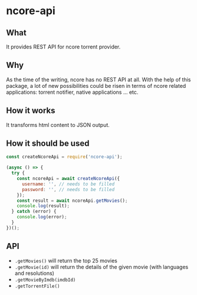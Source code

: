 # ncore-api

## What

It provides REST API for ncore torrent provider.

## Why

As the time of the writing, ncore has no REST API at all. With the help of this package, a lot of new possibilities could be risen in terms of ncore related applications: torrent notifier, native applications ... etc.

## How it works

It transforms html content to JSON output.

## How it should be used

```javascript
const createNcoreApi = require('ncore-api');

(async () => {
  try {
    const ncoreApi = await createNcoreApi({
      username: '', // needs to be filled
      password: '', // needs to be filled
    });
    const result = await ncoreApi.getMovies();
    console.log(result);
  } catch (error) {
    console.log(error);
  }
})();
```

## API

- `.getMovies()` will return the top 25 movies
- `.getMovie(id)` will return the details of the given movie (with languages and resolutions)
- `.getMovieByImdb(imdbId)`
- `.getTorrentFile()`
